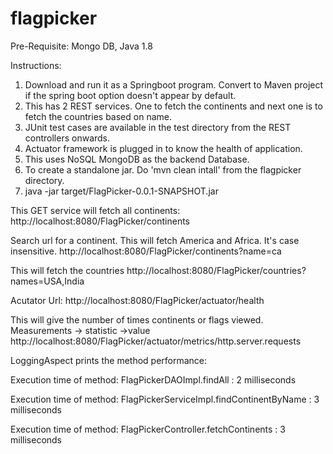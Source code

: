 # flagpicker

Pre-Requisite:
 Mongo DB, Java 1.8

Instructions: 
1. Download and run it as a Springboot program. Convert to Maven project if the spring boot option doesn't appear by default.
2. This has 2 REST services. One to fetch the continents and next one is to fetch the countries based on name.
3. JUnit test cases are available in the test directory from the REST controllers onwards.
4. Actuator framework is plugged in to know the health of application.
5. This uses NoSQL MongoDB as the backend Database.
6. To create a standalone jar. Do 'mvn clean intall' from the flagpicker directory.
7. java -jar target/FlagPicker-0.0.1-SNAPSHOT.jar


This GET service will fetch all continents: 
http://localhost:8080/FlagPicker/continents

Search url for a continent. This will fetch America and Africa. It's case insensitive.
http://localhost:8080/FlagPicker/continents?name=ca

This will fetch the countries
http://localhost:8080/FlagPicker/countries?names=USA,India

Acutator Url:
http://localhost:8080/FlagPicker/actuator/health

This will give the number of times continents or flags viewed. Measurements -> statistic ->value
http://localhost:8080/FlagPicker/actuator/metrics/http.server.requests


LoggingAspect prints the method performance:

Execution time of method: FlagPickerDAOImpl.findAll : 2 milliseconds

Execution time of method: FlagPickerServiceImpl.findContinentByName : 3 milliseconds

Execution time of method: FlagPickerController.fetchContinents : 3 milliseconds
